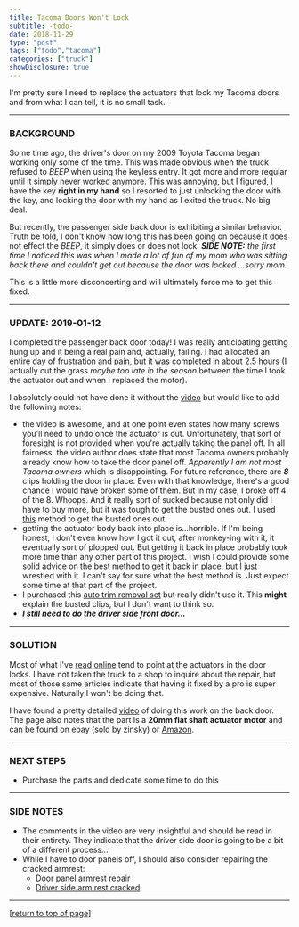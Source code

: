 ```yaml
---
title: Tacoma Doors Won't Lock
subtitle: -todo-
date: 2018-11-29
type: "post"
tags: ["todo","tacoma"]
categories: ["truck"]
showDisclosure: true
---
```


I'm pretty sure I need to replace the actuators that lock my Tacoma doors and
from what I can tell, it is no small task.<!--more-->

---

### BACKGROUND

Some time ago, the driver's door on my 2009 Toyota Tacoma began working only
some of the time.  This was made obvious when the truck refused to *BEEP* when
using the keyless entry.  It got more and more regular until it simply never
worked anymore.  This was annoying, but I figured, I have the key **right in my
hand** so I resorted to just unlocking the door with the key, and locking the
door with my hand as I exited the truck.  No big deal.

But recently, the passenger side back door is exhibiting a similar behavior.
Truth be told, I don't know how long this has been going on because it does not
effect the *BEEP*, it simply does or does not lock.  ***SIDE NOTE:*** *the first
time I noticed this was when I made a lot of fun of my mom who was sitting back
there and couldn't get out because the door was locked ...sorry mom.*

This is a little more disconcerting and will ultimately force me to get this
fixed.

---

### UPDATE: 2019-01-12

I completed the passenger back door today!  I was really anticipating getting
hung up and it being a real pain and, actually, failing.  I had allocated an
entire day of frustration and pain, but it was completed in about 2.5 hours (I
actually cut the grass *maybe too late in the season* between the time I took
the actuator out and when I replaced the motor).

I absolutely could not have done it without the
[video](https://youtu.be/FZCeeUWMTcY) but would like to add the following notes:

- the video is awesome, and at one point even states how many screws you'll need
  to undo once the actuator is out.  Unfortunately, that sort of foresight is
  not provided when you're actually taking the panel off.  In all fairness, the
  video author does state that most Tacoma owners probably already know how to
  take the door panel off.  *Apparently I am not most Tacoma owners* which is
  disappointing.  For future reference, there are ***8*** clips holding the door
  in place.  Even with that knowledge, there's a good chance I would have broken
  some of them.  But in my case, I broke off 4 of the 8.  Whoops.  And it really
  sort of sucked because not only did I have to buy more, but it was tough to
  get the busted ones out.  I used
  [this](https://www.youtube.com/watch?v=uEjVd_Gscbc) method to get the busted
  ones out.
- getting the actuator body back into place is...horrible.  If I'm being honest,
  I don't even know how I got it out, after monkey-ing with it, it eventually
  sort of plopped out.  But getting it back in place probably took more time
  than any other part of this project.  I wish I could provide some solid advice
  on the best method to get it back in place, but I just wrestled with it.  I
  can't say for sure what the best method is.  Just expect some time at that
  part of the project.
- I purchased this [auto trim removal set](https://amzn.to/2VM6t3D) but really
  didn't use it.  This **might** explain the busted clips, but I don't want to
  think so.
- ***I still need to do the driver side front door...***

---

### SOLUTION

Most of what I've [read](https://www.tacomaworld.com/threads/bad-door-lock-actuators.198658/#post-4459316)
[online](https://www.tacomaworld.com/threads/another-door-lock-actuator-patch-thread.254593/)
tend to point at the actuators in the door locks.  I have not taken the truck to
a shop to inquire about the repair, but most of those same articles indicate
that having it fixed by a pro is super expensive.  Naturally I won't be doing
that.

I have found a pretty detailed [video](https://youtu.be/FZCeeUWMTcY) of doing
this work on the back door.  The page also notes that the part is a **20mm flat
shaft actuator motor** and can be found on ebay (sold by zinsky) or
[Amazon](https://amzn.to/2KFB2CW).

---

### NEXT STEPS

* Purchase the parts and dedicate some time to do this

---

### SIDE NOTES

* The comments in the video are very insightful and should be read in their
entirety.  They indicate that the driver side door is going to be a bit of a
different process...
* While I have to door panels off, I should also consider repairing the cracked
  armrest:
  * [Door panel armrest repair](https://www.tacomaworld.com/threads/door-panel-armrest-repair.94635/)
  * [Driver side arm rest cracked](https://www.tacomaworld.com/threads/driver-side-arm-rest-cracked.435992/)

---

[[return to top of page]](#main-navbar)
